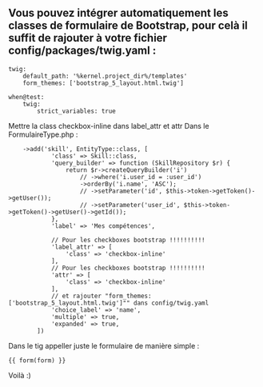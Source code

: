 ## Vous pouvez intégrer automatiquement les classes de formulaire de Bootstrap, pour celà il suffit de rajouter à votre fichier config/packages/twig.yaml :
```
twig:
    default_path: '%kernel.project_dir%/templates'
    form_themes: ['bootstrap_5_layout.html.twig']

when@test:
    twig:
        strict_variables: true
```
Mettre la class checkbox-inline dans label_attr et attr
Dans le FormulaireType.php :
``` 
    ->add('skill', EntityType::class, [
            'class' => Skill::class,
            'query_builder' => function (SkillRepository $r) {
                return $r->createQueryBuilder('i')
                    // ->where('i.user_id = :user_id')
                    ->orderBy('i.name', 'ASC');
                    // ->setParameter('id', $this->token->getToken()->getUser());
                    // ->setParameter('user_id', $this->token->getToken()->getUser()->getId());
            },
            'label' => 'Mes compétences',
            
            // Pour les checkboxes bootstrap !!!!!!!!!!
            'label_attr' => [
                'class' => 'checkbox-inline'
            ],
            // Pour les checkboxes bootstrap !!!!!!!!!!
            'attr' => [
                'class' => 'checkbox-inline'
            ],
            // et rajouter "form_themes: ['bootstrap_5_layout.html.twig']"" dans config/twig.yaml
            'choice_label' => 'name',
            'multiple' => true,
            'expanded' => true,
        ])
``` 

Dans le tig appeller juste le formulaire de manière simple :
``` 
{{ form(form) }}
``` 
Voilà :)
